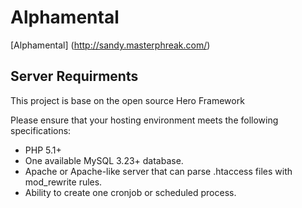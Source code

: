 Alphamental
====

[Alphamental] (http://sandy.masterphreak.com/)

## Server Requirments

This project is base on the open source Hero Framework

Please ensure that your hosting environment meets the following specifications:

* PHP 5.1+
* One available MySQL 3.23+ database.
* Apache or Apache-like server that can parse .htaccess files with mod_rewrite rules.
* Ability to create one cronjob or scheduled process.
